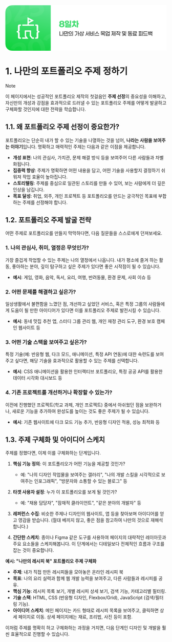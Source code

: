 <img src="./header.png" />

# 1. 나만의 포트폴리오 주제 정하기

> [!NOTE]
> 이 페이지에서는 성공적인 포트폴리오 제작의 첫걸음인 **주제 선정**의 중요성을 이해하고, 자신만의 개성과 강점을 효과적으로 드러낼 수 있는 포트폴리오 주제를 어떻게 발굴하고 구체화할 것인지에 대한 전략을 학습합니다.

## 1.1. 왜 포트폴리오 주제 선정이 중요한가?

포트폴리오는 단순히 내가 할 수 있는 기술을 나열하는 것을 넘어, **나라는 사람을 보여주는 이야기**입니다. 명확하고 매력적인 주제는 다음과 같은 이점을 제공합니다.

-   **개성 표현**: 나의 관심사, 가치관, 문제 해결 방식 등을 보여주어 다른 사람들과 차별화됩니다.
-   **집중력 향상**: 주제가 명확하면 어떤 내용을 담고, 어떤 기술을 사용할지 결정하기 쉬워져 작업 효율이 높아집니다.
-   **스토리텔링**: 주제를 중심으로 일관된 스토리를 만들 수 있어, 보는 사람에게 더 깊은 인상을 남깁니다.
-   **목표 달성**: 취업, 외주, 개인 프로젝트 등 포트폴리오를 만드는 궁극적인 목표에 부합하는 주제를 선정해야 합니다.

## 1.2. 포트폴리오 주제 발굴 전략

어떤 주제로 포트폴리오를 만들지 막막하다면, 다음 질문들을 스스로에게 던져보세요.

### 1. 나의 관심사, 취미, 열정은 무엇인가?

가장 즐겁게 작업할 수 있는 주제는 나의 열정에서 나옵니다. 내가 평소에 즐겨 하는 활동, 좋아하는 분야, 깊이 탐구하고 싶은 주제가 있다면 좋은 시작점이 될 수 있습니다.

-   **예시**: 게임, 영화, 음악, 독서, 요리, 여행, 반려동물, 환경 문제, 사회 이슈 등

### 2. 어떤 문제를 해결하고 싶은가?

일상생활에서 불편함을 느꼈던 점, 개선하고 싶었던 서비스, 혹은 특정 그룹의 사람들에게 도움이 될 만한 아이디어가 있다면 이를 포트폴리오 주제로 발전시킬 수 있습니다.

-   **예시**: 동네 맛집 추천 앱, 스터디 그룹 관리 웹, 개인 재정 관리 도구, 환경 보호 캠페인 웹사이트 등

### 3. 어떤 기술 스택을 보여주고 싶은가?

특정 기술(예: 반응형 웹, 다크 모드, 애니메이션, 특정 API 연동)에 대한 숙련도를 보여주고 싶다면, 해당 기술을 효과적으로 활용할 수 있는 주제를 선택합니다.

-   **예시**: CSS 애니메이션을 활용한 인터랙티브 포트폴리오, 특정 공공 API를 활용한 데이터 시각화 대시보드 등

### 4. 기존 프로젝트를 개선하거나 확장할 수 있는가?

이전에 진행했던 프로젝트(학교 과제, 개인 프로젝트) 중에서 아쉬웠던 점을 보완하거나, 새로운 기능을 추가하여 완성도를 높이는 것도 좋은 주제가 될 수 있습니다.

-   **예시**: 기존 웹사이트에 다크 모드 기능 추가, 반응형 디자인 적용, 성능 최적화 등

## 1.3. 주제 구체화 및 아이디어 스케치

주제를 정했다면, 이제 이를 구체화하는 단계입니다.

1.  **핵심 기능 정의**: 이 포트폴리오가 어떤 기능을 제공할 것인가?
    -   예: "나의 디자인 작업물을 보여주는 갤러리", "나의 개발 스킬을 시각적으로 보여주는 인포그래픽", "방문자와 소통할 수 있는 블로그" 등

2.  **타겟 사용자 설정**: 누가 이 포트폴리오를 보게 될 것인가?
    -   예: "채용 담당자", "잠재적 클라이언트", "같은 분야의 개발자" 등

3.  **레퍼런스 수집**: 비슷한 주제나 디자인의 웹사이트, 앱 등을 찾아보며 아이디어를 얻고 영감을 받습니다. (절대 베끼지 않고, 좋은 점을 참고하여 나만의 것으로 재해석합니다.)

4.  **간단한 스케치**: 종이나 Figma 같은 도구를 사용하여 페이지의 대략적인 레이아웃과 주요 요소들을 스케치해봅니다. 이 단계에서는 디테일보다 전체적인 흐름과 구조를 잡는 것이 중요합니다.

**예시: "나만의 레시피 북" 포트폴리오 주제 구체화**

-   **주제**: 내가 직접 만든 레시피들을 모아놓은 온라인 레시피 북
-   **목표**: 나의 요리 실력과 함께 웹 개발 능력을 보여주고, 다른 사람들과 레시피를 공유.
-   **핵심 기능**: 레시피 목록 보기, 개별 레시피 상세 보기, 검색 기능, 카테고리별 필터링.
-   **기술 스택**: HTML, CSS (반응형 디자인, Flexbox/Grid), JavaScript (검색/필터링 기능).
-   **아이디어 스케치**: 메인 페이지는 카드 형태로 레시피 목록을 보여주고, 클릭하면 상세 페이지로 이동. 상세 페이지에는 재료, 조리법, 사진 등이 포함.

이처럼 주제를 명확히 하고 구체화하는 과정을 거치면, 다음 단계인 디자인 및 개발을 훨씬 효율적으로 진행할 수 있습니다.
